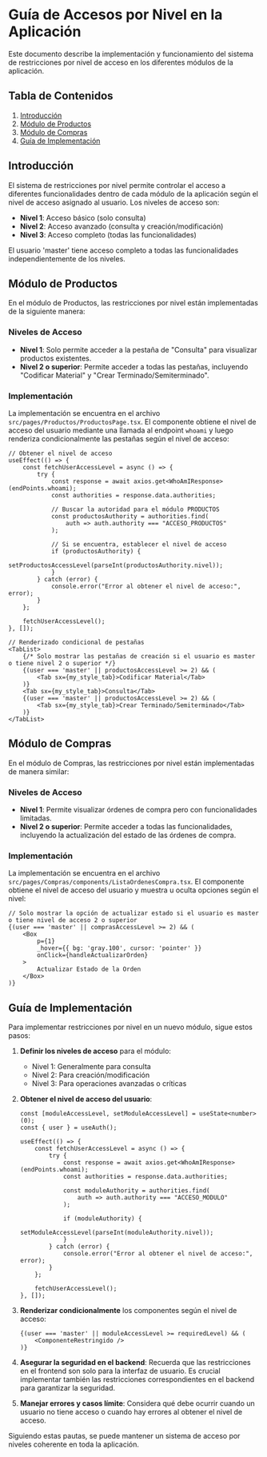 # Guía de Accesos por Nivel en la Aplicación

Este documento describe la implementación y funcionamiento del sistema de restricciones por nivel de acceso en los diferentes módulos de la aplicación.

## Tabla de Contenidos

1. [Introducción](#introducción)
2. [Módulo de Productos](#módulo-de-productos)
3. [Módulo de Compras](#módulo-de-compras)
4. [Guía de Implementación](#guía-de-implementación)

## Introducción

El sistema de restricciones por nivel permite controlar el acceso a diferentes funcionalidades dentro de cada módulo de la aplicación según el nivel de acceso asignado al usuario. Los niveles de acceso son:

- **Nivel 1**: Acceso básico (solo consulta)
- **Nivel 2**: Acceso avanzado (consulta y creación/modificación)
- **Nivel 3**: Acceso completo (todas las funcionalidades)

El usuario 'master' tiene acceso completo a todas las funcionalidades independientemente de los niveles.

## Módulo de Productos

En el módulo de Productos, las restricciones por nivel están implementadas de la siguiente manera:

### Niveles de Acceso

- **Nivel 1**: Solo permite acceder a la pestaña de "Consulta" para visualizar productos existentes.
- **Nivel 2 o superior**: Permite acceder a todas las pestañas, incluyendo "Codificar Material" y "Crear Terminado/Semiterminado".

### Implementación

La implementación se encuentra en el archivo `src/pages/Productos/ProductosPage.tsx`. El componente obtiene el nivel de acceso del usuario mediante una llamada al endpoint `whoami` y luego renderiza condicionalmente las pestañas según el nivel de acceso:

```tsx
// Obtener el nivel de acceso
useEffect(() => {
    const fetchUserAccessLevel = async () => {
        try {
            const response = await axios.get<WhoAmIResponse>(endPoints.whoami);
            const authorities = response.data.authorities;

            // Buscar la autoridad para el módulo PRODUCTOS
            const productosAuthority = authorities.find(
                auth => auth.authority === "ACCESO_PRODUCTOS"
            );

            // Si se encuentra, establecer el nivel de acceso
            if (productosAuthority) {
                setProductosAccessLevel(parseInt(productosAuthority.nivel));
            }
        } catch (error) {
            console.error("Error al obtener el nivel de acceso:", error);
        }
    };

    fetchUserAccessLevel();
}, []);

// Renderizado condicional de pestañas
<TabList>
    {/* Solo mostrar las pestañas de creación si el usuario es master o tiene nivel 2 o superior */}
    {(user === 'master' || productosAccessLevel >= 2) && (
        <Tab sx={my_style_tab}>Codificar Material</Tab>
    )}
    <Tab sx={my_style_tab}>Consulta</Tab>
    {(user === 'master' || productosAccessLevel >= 2) && (
        <Tab sx={my_style_tab}>Crear Terminado/Semiterminado</Tab>
    )}
</TabList>
```

## Módulo de Compras

En el módulo de Compras, las restricciones por nivel están implementadas de manera similar:

### Niveles de Acceso

- **Nivel 1**: Permite visualizar órdenes de compra pero con funcionalidades limitadas.
- **Nivel 2 o superior**: Permite acceder a todas las funcionalidades, incluyendo la actualización del estado de las órdenes de compra.

### Implementación

La implementación se encuentra en el archivo `src/pages/Compras/components/ListaOrdenesCompra.tsx`. El componente obtiene el nivel de acceso del usuario y muestra u oculta opciones según el nivel:

```tsx
// Solo mostrar la opción de actualizar estado si el usuario es master o tiene nivel de acceso 2 o superior
{(user === 'master' || comprasAccessLevel >= 2) && (
    <Box
        p={1}
        _hover={{ bg: 'gray.100', cursor: 'pointer' }}
        onClick={handleActualizarOrden}
    >
        Actualizar Estado de la Orden
    </Box>
)}
```

## Guía de Implementación

Para implementar restricciones por nivel en un nuevo módulo, sigue estos pasos:

1. **Definir los niveles de acceso** para el módulo:
   - Nivel 1: Generalmente para consulta
   - Nivel 2: Para creación/modificación
   - Nivel 3: Para operaciones avanzadas o críticas

2. **Obtener el nivel de acceso del usuario**:
   ```tsx
   const [moduleAccessLevel, setModuleAccessLevel] = useState<number>(0);
   const { user } = useAuth();
   
   useEffect(() => {
       const fetchUserAccessLevel = async () => {
           try {
               const response = await axios.get<WhoAmIResponse>(endPoints.whoami);
               const authorities = response.data.authorities;
               
               const moduleAuthority = authorities.find(
                   auth => auth.authority === "ACCESO_MODULO"
               );
               
               if (moduleAuthority) {
                   setModuleAccessLevel(parseInt(moduleAuthority.nivel));
               }
           } catch (error) {
               console.error("Error al obtener el nivel de acceso:", error);
           }
       };
       
       fetchUserAccessLevel();
   }, []);
   ```

3. **Renderizar condicionalmente** los componentes según el nivel de acceso:
   ```tsx
   {(user === 'master' || moduleAccessLevel >= requiredLevel) && (
       <ComponenteRestringido />
   )}
   ```

4. **Asegurar la seguridad en el backend**: Recuerda que las restricciones en el frontend son solo para la interfaz de usuario. Es crucial implementar también las restricciones correspondientes en el backend para garantizar la seguridad.

5. **Manejar errores y casos límite**: Considera qué debe ocurrir cuando un usuario no tiene acceso o cuando hay errores al obtener el nivel de acceso.

Siguiendo estas pautas, se puede mantener un sistema de acceso por niveles coherente en toda la aplicación.